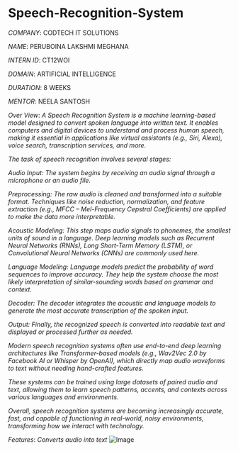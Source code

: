 # Speech-Recognition-System

*COMPANY*:  CODTECH IT SOLUTIONS

*NAME*:  PERUBOINA LAKSHMI MEGHANA

*INTERN ID*:  CT12WOI

*DOMAIN*:  ARTIFICIAL INTELLIGENCE

*DURATION*:  8 WEEKS

*MENTOR*:  NEELA SANTOSH

*Over View*:
*A Speech Recognition System is a machine learning-based model designed to convert spoken language into written text. It enables computers and digital devices to understand and process human speech, making it essential in applications like virtual assistants (e.g., Siri, Alexa), voice search, transcription services, and more.*

*The task of speech recognition involves several stages:*

*Audio Input: The system begins by receiving an audio signal through a microphone or an audio file.*

*Preprocessing: The raw audio is cleaned and transformed into a suitable format. Techniques like noise reduction, normalization, and feature extraction (e.g., MFCC – Mel-Frequency Cepstral Coefficients) are applied to make the data more interpretable.*

*Acoustic Modeling: This step maps audio signals to phonemes, the smallest units of sound in a language. Deep learning models such as Recurrent Neural Networks (RNNs), Long Short-Term Memory (LSTM), or Convolutional Neural Networks (CNNs) are commonly used here.*

*Language Modeling: Language models predict the probability of word sequences to improve accuracy. They help the system choose the most likely interpretation of similar-sounding words based on grammar and context.*

*Decoder: The decoder integrates the acoustic and language models to generate the most accurate transcription of the spoken input.*

*Output: Finally, the recognized speech is converted into readable text and displayed or processed further as needed.*

*Modern speech recognition systems often use end-to-end deep learning architectures like Transformer-based models (e.g., Wav2Vec 2.0 by Facebook AI or Whisper by OpenAI), which directly map audio waveforms to text without needing hand-crafted features.*

*These systems can be trained using large datasets of paired audio and text, allowing them to learn speech patterns, accents, and contexts across various languages and environments.*

*Overall, speech recognition systems are becoming increasingly accurate, fast, and capable of functioning in real-world, noisy environments, transforming how we interact with technology.*

*Features*:
  *Converts audio into text*
![Image](https://github.com/user-attachments/assets/e88b0b32-4009-43d0-9265-49d65e955598)
